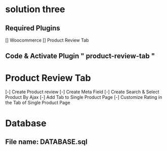 # solution three
## Required Plugins
[] Woocommerce
[] Product Review Tab

## Code & Activate Plugin " product-review-tab " 


# Product Review Tab
[-] Create Product review
[-] Create Meta Field
[-] Create Search & Select Product By Ajax
[-] Add Tab to Single Product Page
[-] Customize Rating in the Tab of Single Product Page

# Database
## File name: DATABASE.sql 